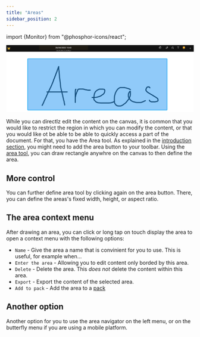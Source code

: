 ```yaml
---
title: "Areas"
sidebar_position: 2
---
```

import {Monitor} from "@phosphor-icons/react";


![Area](area.png)

While you can directlz edit the content on the canvas, it is common that you would like to restrict the region in which you can modify the content, or that you would like ot be able to be able to quickly access a part of the document. For that, you have the <Monitor/> Area tool. As explained in the [introduction section](README.md), you might need to add the <Monitor/> area button to your toolbar. Using the [area tool](tools/area.md), you can draw rectangle anywhre on the canvas to then define the area.

## More control 
You can further define area tool by clicking again on the <Monitor/> area button. There, you can define the areas's fixed width, height, or aspect ratio. 

## The area context menu 
 After drawing an area, you can click or long tap on touch display the area to open a context menu with the following options:
* `Name` - Give the area a name that is convinient for you to use. This is useful, for example when... 
* `Enter the area` - Allowing you to edit content only borded by this area. 
* `Delete` - Delete the area. This *does not* delete the content within this area. 
* `Export` - Export the content of the selected area. 
* `Add to pack` - Add the area to a [pack](pack)

## Another option 
Another option for you to use the area navigator on the left menu, or on the butterfly menu if you are using a mobile platform. 


